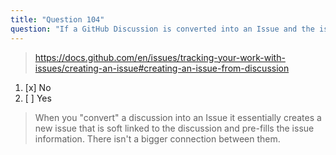 ```yaml
---
title: "Question 104"
question: "If a GitHub Discussion is converted into an Issue and the issue is closed or referred to using its corresponding # number, will the discussion be modified?"
---
```



> https://docs.github.com/en/issues/tracking-your-work-with-issues/creating-an-issue#creating-an-issue-from-discussion
1. [x] No
1. [ ] Yes
> When you "convert" a discussion into an Issue it essentially creates a new issue that is soft linked to the discussion and pre-fills the issue information. There isn't a bigger connection between them.
